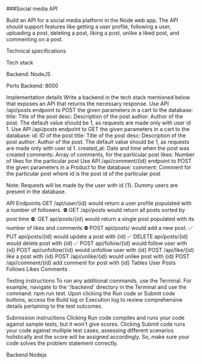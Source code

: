 ###Social media API

Build an API for a social media platform in the Node web app. The API should support features like getting a user profile, following a user, uploading a post, deleting a post, liking a post, unlike a liked post, and commenting on a post. 

Technical specifications

Tech stack 

Backend: NodeJS 

Ports 
    Backend: 8000 


Implementation details
Write a backend in the tech stack mentioned below that exposes an API that returns the necessary response.
	 Use API /api/posts endpoint to POST the given parameters in a cart to the database:
		 title: Title of the post 
		desc: Description of the post 
		author: Author of the post. The default value should be 1, as requests are made only with user id 1. 
	Use API /api/posts endpoint to GET the given parameters in a cart to the database:
		 id: ID of the post 
		title: Title of the post 
		desc: Description of the post 
		author: Author of the post. The default value should be 1, as requests are made only with user id 1. 
		created_at: Date and time when the post was created 
		comments: Array of comments, for the particular post 
		likes: Number of likes for the particular post 
	Use API /api/comment/{id} endpoint to POST the given parameters in a Product to the database: 
		comment: Comment for the particular post where id is the post id of the particular post 

Note: Requests will be made by the user with id {1}. Dummy users are present in the database.

API Endpoints 
	GET /api/user/{id} would return a user profile populated with a number of followers. ⛔
	GET /api/posts would return all posts sorted by post time ⛔. 
	GET api/posts/{id} would return a single post populated with its number of likes and comments ⛔
	POST api/posts/ would add a new post. ✅
	PUT api/posts/{id} would update a post with {id} ✅
	DELETE api/posts/{id} would delete post with {id} ✅
	POST api/follow/{id} would follow user with {id} 
	POST api/unfollow/{id} would unfollow user with {id} 
	POST /api/like/{id} like a post with {id} 
	POST /api/unlike/{id} would unlike post with {id} 
	POST /api/comment/{id} add comment for post with {id} 
Tables 
	User 
	Posts 
	Follows
	Likes 
	Comments 

Testing instructions 
	To run any additional commands, use the Terminal. For example, navigate to the '/backend' directory in the Terminal and use the command: npm run test. 
	Upon clicking the Run code or Submit code buttons, access the Build log or Execution log to review comprehensive details pertaining to the test outcomes. 

Submission instructions
	Clicking Run code compiles and runs your code against sample tests, but it won't give scores. 
	Clicking Submit code runs your code against multiple test cases, assessing different scenarios holistically and the score will be assigned accordingly. So, make sure your code solves the problem statement correctly. 

Backend Nodejs